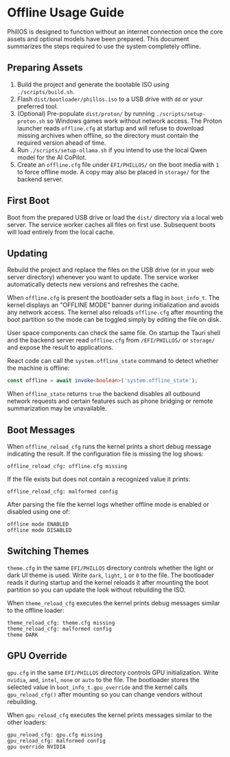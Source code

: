 # Offline Usage Guide

PhillOS is designed to function without an internet connection once the core assets and optional models have been prepared. This document summarizes the steps required to use the system completely offline.

## Preparing Assets

1. Build the project and generate the bootable ISO using `./scripts/build.sh`.
2. Flash `dist/bootloader/phillos.iso` to a USB drive with `dd` or your preferred tool.
3. (Optional) Pre-populate `dist/proton/` by running `./scripts/setup-proton.sh` so Windows games work without network access.
   The Proton launcher reads `offline.cfg` at startup and will refuse to download
   missing archives when offline, so the directory must contain the required
   version ahead of time.
4. Run `./scripts/setup-ollama.sh` if you intend to use the local Qwen model for the AI CoPilot.
5. Create an `offline.cfg` file under `EFI/PHILLOS/` on the boot media with `1` to force offline mode. A copy may also be placed in `storage/` for the backend server.

## First Boot

Boot from the prepared USB drive or load the `dist/` directory via a local web server. The service worker caches all files on first use. Subsequent boots will load entirely from the local cache.

## Updating

Rebuild the project and replace the files on the USB drive (or in your web server directory) whenever you want to update. The service worker automatically detects new versions and refreshes the cache.

When `offline.cfg` is present the bootloader sets a flag in `boot_info_t`. The kernel displays an "OFFLINE MODE" banner during initialization and avoids any network access.
The kernel also reloads `offline.cfg` after mounting the boot partition so the
mode can be toggled simply by editing the file on disk.

User space components can check the same file. On startup the Tauri shell and
the backend server read `offline.cfg` from `/EFI/PHILLOS/` or `storage/` and
expose the result to applications.

React code can call the `system.offline_state` command to detect whether the
machine is offline:

```ts
const offline = await invoke<boolean>('system.offline_state');
```

When `offline_state` returns `true` the backend disables all outbound network
requests and certain features such as phone bridging or remote summarization may be unavailable.

## Boot Messages

When `offline_reload_cfg` runs the kernel prints a short debug message
indicating the result. If the configuration file is missing the log shows:

```
offline_reload_cfg: offline.cfg missing
```

If the file exists but does not contain a recognized value it prints:

```
offline_reload_cfg: malformed config
```

After parsing the file the kernel logs whether offline mode is enabled or
disabled using one of:

```
offline mode ENABLED
offline mode DISABLED
```

## Switching Themes

`theme.cfg` in the same `EFI/PHILLOS` directory controls whether the light or
dark UI theme is used. Write `dark`, `light`, `1` or `0` to the file. The
bootloader reads it during startup and the kernel reloads it after mounting the
boot partition so you can update the look without rebuilding the ISO.

When `theme_reload_cfg` executes the kernel prints debug messages similar to the
offline loader:

```
theme_reload_cfg: theme.cfg missing
theme_reload_cfg: malformed config
theme DARK
```

## GPU Override

`gpu.cfg` in the same `EFI/PHILLOS` directory controls GPU initialization. Write
`nvidia`, `amd`, `intel`, `none` or `auto` to the file. The bootloader stores
the selected value in `boot_info_t.gpu_override` and the kernel calls
`gpu_reload_cfg()` after mounting so you can change vendors without rebuilding.

When `gpu_reload_cfg` executes the kernel prints messages similar to the other
loaders:

```
gpu_reload_cfg: gpu.cfg missing
gpu_reload_cfg: malformed config
gpu override NVIDIA
```


